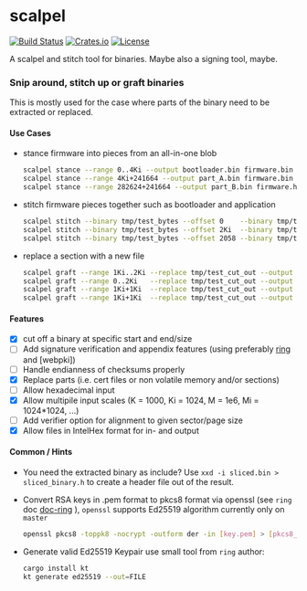 # scalpel

[![Build Status](https://ci.spearow.io/api/v1/teams/main/pipelines/scalpel/jobs/master-validate/badge)](https://ci.spearow.io/teams/main/pipelines/scalpel) [![Crates.io](https://img.shields.io/crates/v/scalpel-bin.svg)](https://crates.io/crates/scalpel-bin) [![License](https://img.shields.io/crates/l/scalpel-bin.svg)](#license)


A scalpel and stitch tool for binaries. Maybe also a signing tool, maybe.

### Snip around, stitch up or graft binaries

This is mostly used for the case where parts of the binary need to be extracted or replaced.

#### Use Cases

* stance firmware into pieces from an all-in-one blob

    ```bash
    scalpel stance --range 0..4Ki --output bootloader.bin firmware.bin
    scalpel stance --range 4Ki+241664 --output part_A.bin firmware.bin --file-format bin
    scalpel stance --range 282624+241664 --output part_B.bin firmware.hex --file-format hex
    ```

* stitch firmware pieces together such as bootloader and application

    ```bash
    scalpel stitch --binary tmp/test_bytes --offset 0    --binary tmp/test_bytes --offset 2048 --fill-pattern zero --output stitched.bin
    scalpel stitch --binary tmp/test_bytes --offset 2Ki  --binary tmp/test_bytes --offset 0 --fill-pattern one --output stitched.hex --file-format hex
    scalpel stitch --binary tmp/test_bytes --offset 2058 --binary tmp/test_bytes --offset 10 --fill-pattern random --output stitched.bin
    ```

* replace a section with a new file

    ```bash
    scalpel graft --range 1Ki..2Ki --replace tmp/test_cut_out --output cut tmp/test_bytes
    scalpel graft --range 0..2Ki   --replace tmp/test_cut_out --output cut tmp/test_bytes --file-format bin
    scalpel graft --range 1Ki+1Ki  --replace tmp/test_cut_out --output cut tmp/test_bytes
    scalpel graft --range 1Ki+1Ki  --replace tmp/test_cut_out --output cut tmp/test_bytes.hex --file-format hex
    ```

#### Features

* [x] cut off a binary at specific start and end/size
* [ ] Add signature verification and appendix features (using preferably [ring] and [webpki])
* [ ] Handle endianness of checksums properly
* [x] Replace parts (i.e. cert files or non volatile memory and/or sections)
* [ ] Allow hexadecimal input
* [x] Allow multipile input scales (K = 1000, Ki = 1024, M = 1e6, Mi = 1024*1024, ...)
* [ ] Add verifier option for alignment to given sector/page size
* [x] Allow files in IntelHex format for in- and output

#### Common / Hints

* You need the extracted binary as include? Use `xxd -i sliced.bin > sliced_binary.h` to create a header file out of the result.

* Convert RSA keys in .pem format to pkcs8 format via openssl (see `ring` doc [doc-ring] ), `openssl` supports Ed25519 algorithm currently only on `master`

    ```bash
    openssl pkcs8 -toppk8 -nocrypt -outform der -in [key.pem] > [pkcs8_key.pk8]
    ```

* Generate valid Ed25519 Keypair use small tool from `ring` author:

    ```bash
    cargo install kt
    kt generate ed25519 --out=FILE
    ```

[ring]: https://crates.io/crates/ring
[doc-ring]: https://docs.rs/ring/0.13.0-alpha/ring/signature/struct.RSAKeyPair.html
